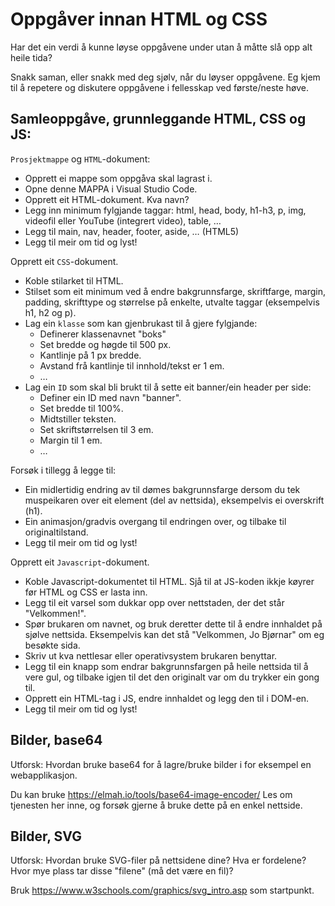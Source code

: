 # Oppgåver innan HTML og CSS

Har det ein verdi å kunne løyse oppgåvene under utan å måtte slå opp alt heile tida?
 
Snakk saman, eller snakk med deg sjølv, når du løyser oppgåvene. Eg kjem til å repetere og diskutere oppgåvene i fellesskap ved første/neste høve.

## Samleoppgåve, grunnleggande HTML, CSS og JS:

`Prosjektmappe` og `HTML`-dokument:
- Opprett ei mappe som oppgåva skal lagrast i. 
- Opne denne MAPPA i Visual Studio Code.
- Opprett eit HTML-dokument. Kva navn?
- Legg inn minimum fylgjande taggar: html, head, body, h1-h3, p, img, videofil eller YouTube (integrert video), table, …
- Legg til main, nav, header, footer, aside, … (HTML5)
- Legg til meir om tid og lyst!

Opprett eit `CSS`-dokument.
- Koble stilarket til HTML.
- Stilset som eit minimum ved å endre bakgrunnsfarge, skriftfarge, margin, padding, skrifttype og størrelse på enkelte, utvalte taggar (eksempelvis h1, h2 og p).
- Lag ein `klasse` som kan gjenbrukast til å gjere fylgjande:
    - Definerer klassenavnet "boks" 
    - Set bredde og høgde til 500 px.
    - Kantlinje på 1 px bredde.
    - Avstand frå kantlinje til innhold/tekst er 1 em.
    - …
- Lag ein `ID` som skal bli brukt til å sette eit banner/ein header per side:
    - Definer ein ID med navn "banner".
    - Set bredde til 100%.
    - Midtstiller teksten.
    - Set skriftstørrelsen til 3 em.
    - Margin til 1 em.
    - …

Forsøk i tillegg å legge til: 
- Ein midlertidig endring av til dømes bakgrunnsfarge dersom du tek muspeikaren over eit element (del av nettsida), eksempelvis ei overskrift (h1).
- Ein animasjon/gradvis overgang til endringen over, og tilbake til originaltilstand.
- Legg til meir om tid og lyst!

Opprett eit `Javascript`-dokument.
- Koble Javascript-dokumentet til HTML. Sjå til at JS-koden ikkje køyrer før HTML og CSS er lasta inn.
- Legg til eit varsel som dukkar opp over nettstaden, der det står "Velkommen!".
- Spør brukaren om navnet, og bruk deretter dette til å endre innhaldet på sjølve nettsida. Eksempelvis kan det stå "Velkommen, Jo Bjørnar" om eg besøkte sida.
- Skriv ut kva nettlesar eller operativsystem brukaren benyttar.
- Legg til ein knapp som endrar bakgrunnsfargen på heile nettsida til å vere gul, og tilbake igjen til det den originalt var om du trykker ein gong til.
- Opprett ein HTML-tag i JS, endre innhaldet og legg den til i DOM-en.
- Legg til meir om tid og lyst!

## Bilder, base64
Utforsk: Hvordan bruke base64 for å lagre/bruke bilder i for eksempel en webapplikasjon. 

Du kan bruke https://elmah.io/tools/base64-image-encoder/ Les om tjenesten her inne, og forsøk gjerne å bruke dette på en enkel nettside.

## Bilder, SVG
Utforsk: Hvordan bruke SVG-filer på nettsidene dine? Hva er fordelene? Hvor mye plass tar disse "filene" (må det være en fil)?

Bruk https://www.w3schools.com/graphics/svg_intro.asp som startpunkt.